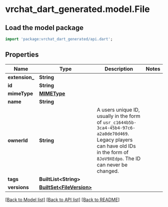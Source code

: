 # vrchat_dart_generated.model.File

## Load the model package
```dart
import 'package:vrchat_dart_generated/api.dart';
```

## Properties
Name | Type | Description | Notes
------------ | ------------- | ------------- | -------------
**extension_** | **String** |  | 
**id** | **String** |  | 
**mimeType** | [**MIMEType**](MIMEType.md) |  | 
**name** | **String** |  | 
**ownerId** | **String** | A users unique ID, usually in the form of `usr_c1644b5b-3ca4-45b4-97c6-a2a0de70d469`. Legacy players can have old IDs in the form of `8JoV9XEdpo`. The ID can never be changed. | 
**tags** | **BuiltList&lt;String&gt;** |  | 
**versions** | [**BuiltSet&lt;FileVersion&gt;**](FileVersion.md) |  | 

[[Back to Model list]](../README.md#documentation-for-models) [[Back to API list]](../README.md#documentation-for-api-endpoints) [[Back to README]](../README.md)



